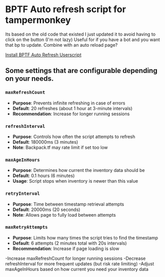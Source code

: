 # BPTF Auto refresh script for tampermonkey

Its based on the old code that existed I just updated it to avoid having to click on the button (I'm not lazy)
Useful for if you have a bot and you want that bp to update. Combine with an auto reload page? 

<a href="https://raw.githubusercontent.com/Starbucksbot/BPTF_auto_refresh-/main/autorefresh.user.js">
    Install BPTF Auto Refresh Userscript
</a>

## Some settings that are configurable depending on your needs. 
### `maxRefreshCount`
- **Purpose**: Prevents infinite refreshing in case of errors
- **Default**: 20 refreshes (about 1 hour at 3-minute intervals)
- **Recommendation**: Increase for longer running sessions

### `refreshInterval`
- **Purpose**: Controls how often the script attempts to refresh
- **Default**: 180000ms (3 minutes)
- **Note**: Backpack.tf may rate limit if set too low

### `maxAgeInHours`
- **Purpose**: Determines how current the inventory data should be
- **Default**: 0.1 hours (6 minutes)
- **Usage**: Script stops when inventory is newer than this value

### `retryInterval`
- **Purpose**: Time between timestamp retrieval attempts
- **Default**: 20000ms (20 seconds)
- **Note**: Allows page to fully load between attempts

### `maxRetryAttempts`
- **Purpose**: Limits how many times the script tries to find the timestamp
- **Default**: 6 attempts (2 minutes total with 20s intervals)
- **Recommendation**: Increase if page loading is slow


-Increase maxRefreshCount for longer running sessions
-Decrease refreshInterval for more frequent updates (but risk rate limiting)
-Adjust maxAgeInHours based on how current you need your inventory data
